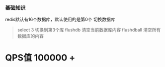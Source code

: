 ### 基础知识
redis默认有16个数据库，默认使用的是第0个
切换数据库
> select 3          切换到第3个库
> flushdb           清空当前数据库内容
> flushdball        清空所有数据库的内容

# QPS值 100000 +
